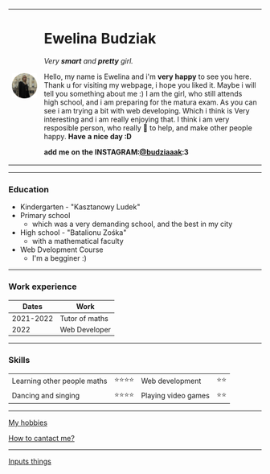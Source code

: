 <!DOCTYPE html> <!-- it tells the browser to render this file as an HTML document -->
<html>
<!-- this tells the browser that everything in beetwen the opening and closing tags, is going to be HTML code -->

<head>
  <meta charset="utf-8"> <!-- in this case we're telling the browser when it opens this file that all the text our webpage is enoceded using the UTF8 ENCODING SYSTEM-->
  <title> 💚 Ewelina's personal site 💚</title> <!-- it says what is the actual title of document or page -->
</head>

<body>
  <table cellspacing="20">
    <tr>
      <td> <img src="image/Ewelina.jpg" alt="Ewelina profile picture"></td>
      <td>  <h1> Ewelina Budziak </h1>
        <p> <em> Very <strong>smart</strong> and <strong>pretty</strong> girl.</em> </p>
        <p>
          Hello, my name is Ewelina and i'm <strong>very happy</strong> to see you here. Thank u for visiting my webpage,
          i hope you liked it. Maybe i will tell you something about me :)
          I am the girl, who still attends high school, and i am preparing for the matura exam.
          As you can see i am trying a bit with web developing. Which i think is
          Very interesting and i am really enjoying that. I think i am very resposible person,
          who really 💜 to help, and make other people happy.<strong> Have a nice day :D </strong>
        </p>
        <p>
          <strong>add me on the INSTAGRAM:<a href="https://www.instagram.com/budziaaak/">@budziaaak</a>:3</strong>
        </p>
      </td>
    </tr>
  </table>
  <hr size='3'>
  <h3> Education </h3>
  <ul>
    <li> Kindergarten - "Kasztanowy Ludek"</li>
    <li> Primary school
      <ul>
        <li>which was a very demanding school, and the best in my city </li>
      </ul>
    </li>
    <li>High school - "Batalionu Zośka"
      <ul>
        <li> with a mathematical faculty </li>
      </ul>
   </li>
   <li> Web Dvelopment Course
    <ul>
      <li> I'm a begginer :) </li>
    </ul>
  </li>
</ul>
<hr>
<h3>Work experience</h3>
<table cellspacing="10">
  <thead>
    <tr>
      <th>Dates</th>
      <th>Work</th>
    </tr>
  </thead>
  <tbody>
    <tr>
      <td>2021-2022</td>
      <td>Tutor of maths</td>
    </tr>
    <tr>
      <td>2022</td>
      <td>Web Developer</td>
    </tr>

  </tbody>
</table>
<hr>
<h3> Skills</h3>
<table cellspacing="10">
  <tr>
    <td>Learning other people maths</td>
    <td>⭐⭐⭐⭐ </td>
    <td>Web development</td>
    <td>⭐⭐</td>
  </tr>
  <tr>
    <td>Dancing and singing </td>
    <td>⭐⭐⭐⭐</td>
    <td>Playing video games</td>
    <td>⭐⭐</td>
  </tr>
</table>
<hr>
<a href="hobbies.html">My hobbies</a>
<p>
<a href="contact.html">How to cantact me?</a>
</p>
<hr>
<a href="inputs.html">Inputs things</a>
</body>

</html>
